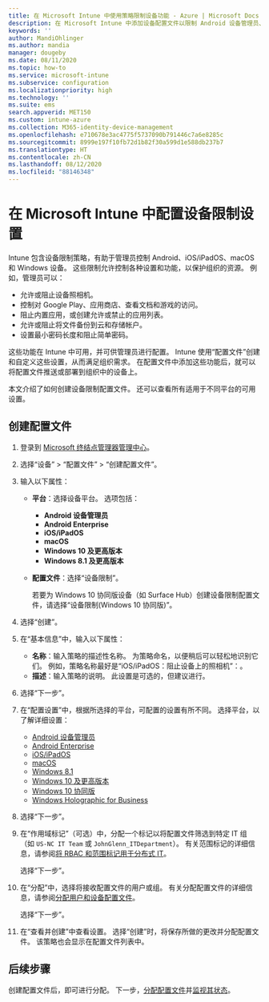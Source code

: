 ```yaml
---
title: 在 Microsoft Intune 中使用策略限制设备功能 - Azure | Microsoft Docs
description: 在 Microsoft Intune 中添加设备配置文件以限制 Android 设备管理员、Android Enterprise、macOS、iOS、iPadOS 和 Windows 10 设备上的功能。
keywords: ''
author: MandiOhlinger
ms.author: mandia
manager: dougeby
ms.date: 08/11/2020
ms.topic: how-to
ms.service: microsoft-intune
ms.subservice: configuration
ms.localizationpriority: high
ms.technology: ''
ms.suite: ems
search.appverid: MET150
ms.custom: intune-azure
ms.collection: M365-identity-device-management
ms.openlocfilehash: e710678e3ac4775f5737090b791446c7a6e8285c
ms.sourcegitcommit: 8999e197f10fb72d1b82f30a599d1e588db237b7
ms.translationtype: HT
ms.contentlocale: zh-CN
ms.lasthandoff: 08/12/2020
ms.locfileid: "88146348"
---
```

# <a name="configure-device-restriction-settings-in-microsoft-intune"></a>在 Microsoft Intune 中配置设备限制设置

Intune 包含设备限制策略，有助于管理员控制 Android、iOS/iPadOS、macOS 和 Windows 设备。 这些限制允许控制各种设置和功能，以保护组织的资源。 例如，管理员可以：

- 允许或阻止设备照相机。
- 控制对 Google Play、应用商店、查看文档和游戏的访问。
- 阻止内置应用，或创建允许或禁止的应用列表。
- 允许或阻止将文件备份到云和存储帐户。
- 设置最小密码长度和阻止简单密码。

这些功能在 Intune 中可用，并可供管理员进行配置。 Intune 使用“配置文件”创建和自定义这些设置，从而满足组织需求。 在配置文件中添加这些功能后，就可以将配置文件推送或部署到组织中的设备上。

本文介绍了如何创建设备限制配置文件。 还可以查看所有适用于不同平台的可用设置。

## <a name="create-the-profile"></a>创建配置文件

1. 登录到 [Microsoft 终结点管理器管理中心](https://go.microsoft.com/fwlink/?linkid=2109431)。
2. 选择“设备” > “配置文件” > “创建配置文件”。
3. 输入以下属性：

    - **平台**：选择设备平台。 选项包括：  

        - **Android 设备管理员**
        - **Android Enterprise**
        - **iOS/iPadOS**
        - **macOS**
        - **Windows 10 及更高版本**
        - **Windows 8.1 及更高版本**

    - **配置文件**：选择“设备限制”。

        若要为 Windows 10 协同版设备（如 Surface Hub）创建设备限制配置文件，请选择“设备限制(Windows 10 协同版)”。

4. 选择“创建”。
5. 在“基本信息”中，输入以下属性：

    - **名称**：输入策略的描述性名称。 为策略命名，以便稍后可以轻松地识别它们。 例如，策略名称最好是“iOS/iPadOS：阻止设备上的照相机”：。
    - **描述**：输入策略的说明。 此设置是可选的，但建议进行。

6. 选择“下一步”。

7. 在“配置设置”中，根据所选择的平台，可配置的设置有所不同。 选择平台，以了解详细设置：

    - [Android 设备管理员](device-restrictions-android.md)
    - [Android Enterprise](device-restrictions-android-for-work.md)
    - [iOS/iPadOS](device-restrictions-ios.md)
    - [macOS](device-restrictions-macos.md)
    - [Windows 8.1](device-restrictions-windows-8-1.md)
    - [Windows 10 及更高版本](device-restrictions-windows-10.md)
    - [Windows 10 协同版](device-restrictions-windows-10-teams.md)
    - [Windows Holographic for Business](device-restrictions-windows-holographic.md)

8. 选择“下一步”。
9. 在“作用域标记”（可选）中，分配一个标记以将配置文件筛选到特定 IT 组（如 `US-NC IT Team` 或 `JohnGlenn_ITDepartment`）。 有关范围标记的详细信息，请参阅[将 RBAC 和范围标记用于分布式 IT](../fundamentals/scope-tags.md)。

    选择“下一步”。

10. 在“分配”中，选择将接收配置文件的用户或组。 有关分配配置文件的详细信息，请参阅[分配用户和设备配置文件](device-profile-assign.md)。

    选择“下一步”。

11. 在“查看并创建”中查看设置。 选择“创建”时，将保存所做的更改并分配配置文件。 该策略也会显示在配置文件列表中。

## <a name="next-steps"></a>后续步骤

创建配置文件后，即可进行分配。 下一步，[分配配置文件](device-profile-assign.md)并[监视其状态](device-profile-monitor.md)。

<!--  Removing image as part of design review; retaining source until we known the disposition.

## Example of device restriction settings

In this high-level example, you'll create a device restriction policy that blocks the use of the built-in camera app on Android devices.

![How to disable the camera on Android devices](./media/device-restrictions-configure/disable-android-camera.png)

-->
